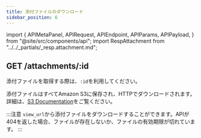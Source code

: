 ```yaml
---
title: 添付ファイルのダウンロード
sidebar_position: 6
---
```


import {
  APIMetaPanel,
  APIRequest,
  APIEndpoint,
  APIParams,
  APIPayload,
} from "@site/src/components/api";
import RespAttachment from "../../_partials/_resp.attachment.md";

## GET /attachments/:id

添付ファイルを取得する際は、`:id`を利用してください。

添付ファイルはすべてAmazon S3に保存され、HTTPでダウンロードされます。詳細は、[S3 Documentation](https://docs.aws.amazon.com/AmazonS3/latest/API/sigv4-post-example.html)をご覧ください。

<APIEndpoint url="/attachments/:id" />

<APIMetaPanel scope="Authorized" />

<APIParams
  p-id="The attachment id. You can get it from POST /attachemts"
  p-id-required={true}
/>

<APIRequest
  title="Update attachment meta info"
  method="POST"
  url="/attachments/$ATTACHMENT_ID"
/>

<RespAttachment />

:::注意
`view_url`から添付ファイルをダウンロードすることができます。APIが404を返した場合、ファイルが存在しないか、ファイルの有効期限が切れています。
:::
